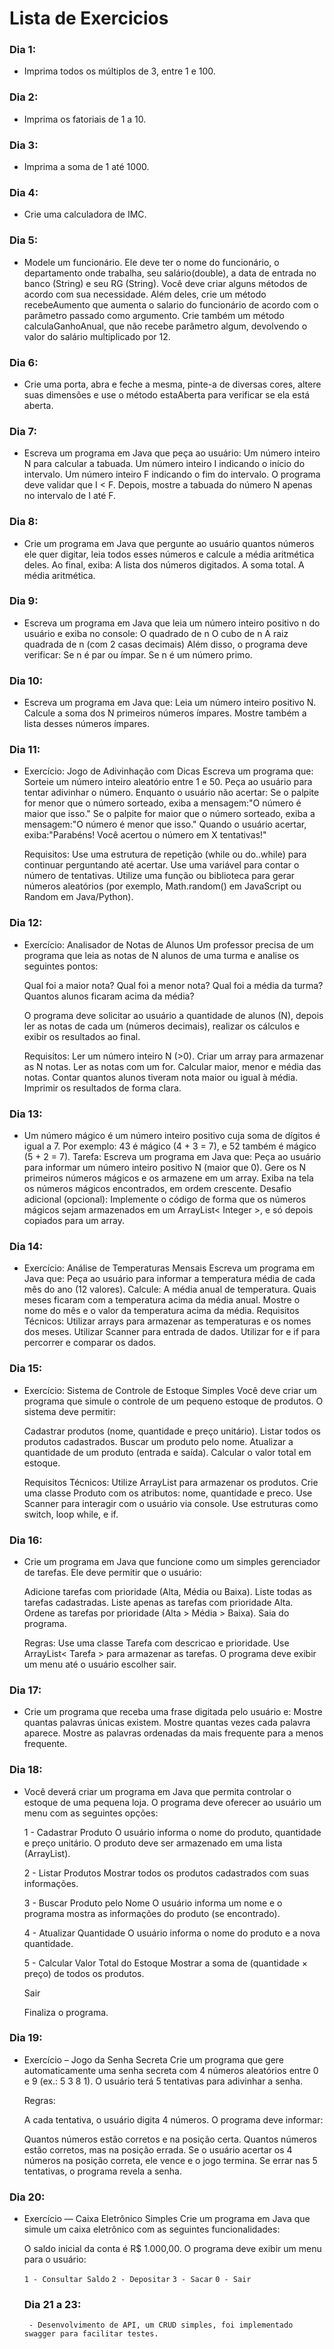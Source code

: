 # Lista de Exercicios

### Dia 1:
 - Imprima todos os múltiplos de 3, entre 1 e 100.
### Dia 2:
 - Imprima os fatoriais de 1 a 10.
### Dia 3:
 - Imprima a soma de 1 até 1000.
### Dia 4:
 - Crie uma calculadora de IMC.
### Dia 5:
 - Modele um funcionário. Ele deve ter o nome do funcionário, o departamento onde      trabalha, seu salário(double), a data de entrada no banco (String) e seu RG (String).
 Você deve criar alguns métodos de acordo com sua necessidade. Além deles, crie um método recebeAumento que aumenta o salario do funcionário de acordo com o parâmetro passado como argumento. 
Crie também um método calculaGanhoAnual, que não recebe parâmetro algum, devolvendo o valor do salário multiplicado por 12.
### Dia 6:
 - Crie uma porta, abra e feche a mesma, pinte-a de diversas cores, altere suas dimensões e use o método estaAberta para verificar se ela está aberta.

### Dia 7:
 - Escreva um programa em Java que peça ao usuário: Um número inteiro N para calcular a tabuada.
Um número inteiro I indicando o início do intervalo.
Um número inteiro F indicando o fim do intervalo.
O programa deve validar que I < F.
Depois, mostre a tabuada do número N apenas no intervalo de I até F.
### Dia 8:
 - Crie um programa em Java que pergunte ao usuário quantos números ele quer digitar, leia todos esses números e calcule a média aritmética deles.
Ao final, exiba:
A lista dos números digitados.
A soma total.
A média aritmética.
### Dia 9:
 - Escreva um programa em Java que leia um número inteiro positivo n do usuário e exiba no console:
 O quadrado de n
 O cubo de n
 A raiz quadrada de n (com 2 casas decimais)
 Além disso, o programa deve verificar:
 Se n é par ou ímpar.
 Se n é um número primo.
### Dia 10:
 - Escreva um programa em Java que:
Leia um número inteiro positivo N.
Calcule a soma dos N primeiros números ímpares.
Mostre também a lista desses números ímpares.

### Dia 11:
 - Exercício: Jogo de Adivinhação com Dicas
Escreva um programa que:
Sorteie um número inteiro aleatório entre 1 e 50.
Peça ao usuário para tentar adivinhar o número.
Enquanto o usuário não acertar:
Se o palpite for menor que o número sorteado, exiba a mensagem:"O número é maior que isso."
Se o palpite for maior que o número sorteado, exiba a mensagem:"O número é menor que isso."
Quando o usuário acertar, exiba:"Parabéns! Você acertou o número em X tentativas!"

	Requisitos:
	Use uma estrutura de repetição (while ou do..while) para continuar perguntando até acertar.
	Use uma variável para contar o número de tentativas.
	Utilize uma função ou biblioteca para gerar números aleatórios (por exemplo, Math.random() em JavaScript ou Random em Java/Python).

### Dia 12:
 - Exercício: Analisador de Notas de Alunos
Um professor precisa de um programa que leia as notas de N alunos de uma turma e analise os seguintes pontos:

	Qual foi a maior nota?
	Qual foi a menor nota?
	Qual foi a média da turma?
	Quantos alunos ficaram acima da média?

	O programa deve solicitar ao usuário a quantidade de alunos (N), depois ler as notas de cada um (números decimais), realizar os cálculos e exibir os resultados ao final.

	Requisitos:
	Ler um número inteiro N (>0).
	Criar um array para armazenar as N notas.
	Ler as notas com um for.
	Calcular maior, menor e média das notas.
	Contar quantos alunos tiveram nota maior ou igual à média.
	Imprimir os resultados de forma clara.

### Dia 13:
 - Um número mágico é um número inteiro positivo cuja soma de dígitos é igual a 7.
	 Por exemplo: 43 é mágico (4 + 3 = 7), e 52 também é mágico (5 + 2 = 7).
	 Tarefa:
	 Escreva um programa em Java que:
	 Peça ao usuário para informar um número inteiro positivo N (maior que 0).
	 Gere os N primeiros números mágicos e os armazene em um array.
	 Exiba na tela os números mágicos encontrados, em ordem crescente.
	 Desafio adicional (opcional):
	 Implemente o código de forma que os números mágicos sejam armazenados em um    ArrayList< Integer >, e só depois copiados para um array.

### Dia 14:
 - Exercício: Análise de Temperaturas Mensais
 Escreva um programa em Java que:
 Peça ao usuário para informar a temperatura média de cada mês do ano (12 valores).
 Calcule:
 A média anual de temperatura.
 Quais meses ficaram com a temperatura acima da média anual.
 Mostre o nome do mês e o valor da temperatura acima da média.
 Requisitos Técnicos:
 Utilizar arrays para armazenar as temperaturas e os nomes dos meses.
 Utilizar Scanner para entrada de dados.
 Utilizar for e if para percorrer e comparar os dados.
 
### Dia 15:
 -  Exercício: Sistema de Controle de Estoque Simples
 Você deve criar um programa que simule o controle de um pequeno estoque de produtos. O sistema deve permitir:
 
	Cadastrar produtos (nome, quantidade e preço unitário).
	Listar todos os produtos cadastrados.
	Buscar um produto pelo nome.
	Atualizar a quantidade de um produto (entrada e saída).
	Calcular o valor total em estoque.

	Requisitos Técnicos:
	Utilize ArrayList para armazenar os produtos.
	Crie uma classe Produto com os atributos: nome, quantidade e preco.
	Use Scanner para interagir com o usuário via console.
	Use estruturas como switch, loop while, e if.
### Dia 16:
 - Crie um programa em Java que funcione como um simples gerenciador de tarefas. Ele deve permitir que o usuário:

	Adicione tarefas com prioridade (Alta, Média ou Baixa).
	Liste todas as tarefas cadastradas.
	Liste apenas as tarefas com prioridade Alta.
	Ordene as tarefas por prioridade (Alta > Média > Baixa).
	Saia do programa.

	Regras:
	Use uma classe Tarefa com descricao e prioridade.
	Use ArrayList< Tarefa > para armazenar as tarefas.
	O programa deve exibir um menu até o usuário escolher sair.
### Dia 17:
 - Crie um programa que receba uma frase digitada pelo usuário e:
   Mostre quantas palavras únicas existem.
   Mostre quantas vezes cada palavra aparece.
   Mostre as palavras ordenadas da mais frequente para a menos frequente.
### Dia 18:
 - Você deverá criar um programa em Java que permita controlar o estoque de uma pequena loja.
O programa deve oferecer ao usuário um menu com as seguintes opções:

	1 - Cadastrar Produto
	O usuário informa o nome do produto, quantidade e preço unitário.
	O produto deve ser armazenado em uma lista (ArrayList).

	2 - Listar Produtos
	Mostrar todos os produtos cadastrados com suas informações.

	3 - Buscar Produto pelo Nome
	O usuário informa um nome e o programa mostra as informações do produto (se encontrado).

	4 - Atualizar Quantidade
	O usuário informa o nome do produto e a nova quantidade.

	5 - Calcular Valor Total do Estoque
	Mostrar a soma de (quantidade × preço) de todos os produtos.

	Sair

	Finaliza o programa.

### Dia 19:
 - Exercício – Jogo da Senha Secreta
Crie um programa que gere automaticamente uma senha secreta com 4 números aleatórios entre 0 e 9 (ex.: 5 3 8 1).
O usuário terá 5 tentativas para adivinhar a senha.

	Regras:

	A cada tentativa, o usuário digita 4 números.
	O programa deve informar:

	Quantos números estão corretos e na posição certa.
	Quantos números estão corretos, mas na posição errada.
	Se o usuário acertar os 4 números na posição correta, ele vence e o jogo termina.
	Se errar nas 5 tentativas, o programa revela a senha.
### Dia 20:
 - Exercício — Caixa Eletrônico Simples
Crie um programa em Java que simule um caixa eletrônico com as seguintes funcionalidades:

	O saldo inicial da conta é R$ 1.000,00.
	O programa deve exibir um menu para o usuário:

	```1 - Consultar Saldo```
	```2 - Depositar```
	```3 - Sacar```
	```0 - Sair```
	### Dia 21 a 23:
		- Desenvolvimento de API, um CRUD simples, foi implementado swagger para facilitar testes.
 